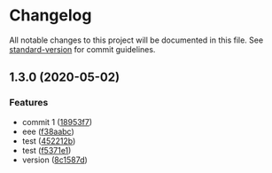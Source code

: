 # Changelog

All notable changes to this project will be documented in this file. See [standard-version](https://github.com/conventional-changelog/standard-version) for commit guidelines.

## 1.3.0 (2020-05-02)


### Features

* commit 1 ([18953f7](https://github.com/FaureWu/test/commit/18953f74f1c33cbe5c0c9434253f97fede26f081))
* eee ([f38aabc](https://github.com/FaureWu/test/commit/f38aabcd1d109de5e16b8ffd9a2869a798d9e18e))
* test ([452212b](https://github.com/FaureWu/test/commit/452212b630af39ef9f59da837115ce0ba0b8e7e8))
* test ([f5371e1](https://github.com/FaureWu/test/commit/f5371e1ef2df5e125e84fdc2b793285582237a25))
* version ([8c1587d](https://github.com/FaureWu/test/commit/8c1587d80c6e25a5ace8b2588cb00696b6796f12))
